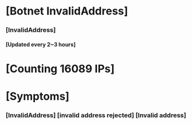 # [Botnet InvalidAddress]
### [InvalidAddress]
#### [Updated every 2~3 hours]

# [Counting 16089 IPs]

# [Symptoms] 

###   [InvalidAddress] [invalid address rejected] [Invalid address]
